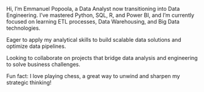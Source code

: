 Hi, I’m Emmanuel Popoola, a Data Analyst now transitioning into Data Engineering. I’ve mastered Python, SQL, R, and Power BI, and I’m currently focused on learning ETL processes, Data Warehousing, and Big Data technologies.

Eager to apply my analytical skills to build scalable data solutions and optimize data pipelines.

Looking to collaborate on projects that bridge data analysis and engineering to solve business challenges.

Fun fact: I love playing chess, a great way to unwind and sharpen my strategic thinking!
